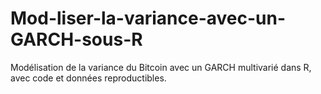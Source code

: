 # Mod-liser-la-variance-avec-un-GARCH-sous-R
Modélisation de la variance du Bitcoin avec un GARCH multivarié dans R, avec code et données reproductibles.
